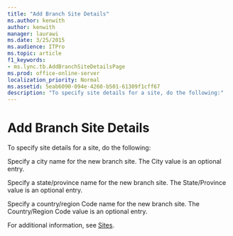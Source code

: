 ```yaml
---
title: "Add Branch Site Details"
ms.author: kenwith
author: kenwith
manager: laurawi
ms.date: 3/25/2015
ms.audience: ITPro
ms.topic: article
f1_keywords:
- ms.lync.tb.AddBranchSiteDetailsPage
ms.prod: office-online-server
localization_priority: Normal
ms.assetid: 5eab6090-094e-4260-b501-61309f1cff67
description: "To specify site details for a site, do the following:"
---
```


# Add Branch Site Details
 
To specify site details for a site, do the following:
  
Specify a city name for the new branch site. The City value is an optional entry.
  
Specify a state/province name for the new branch site. The State/Province value is an optional entry.
  
Specify a country/region Code name for the new branch site. The Country/Region Code value is an optional entry.
  
For additional information, see [Sites](http://technet.microsoft.com/library/022cb6dd-37e2-4882-a53e-5ddfdbc6f53a.aspx).
  

